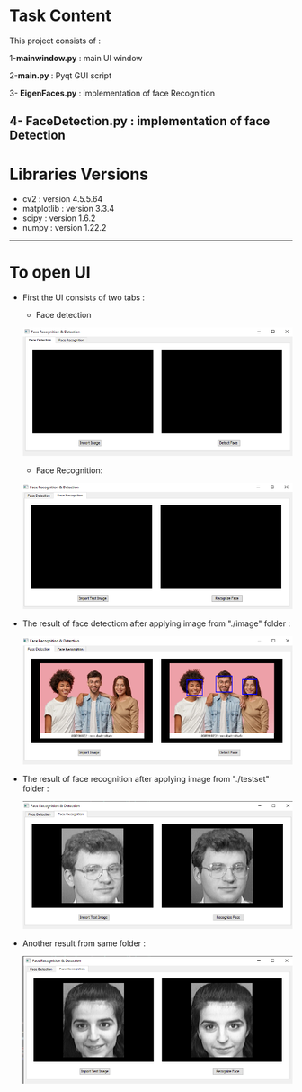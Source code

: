 
# Task Content

This project consists of :  

1-**mainwindow.py**  : main UI window

2-**main.py** : Pyqt GUI script  

3- **EigenFaces.py** : implementation of face Recognition 

4- **FaceDetection.py** : implementation of face Detection
------
  # Libraries Versions 

  - cv2 : version 4.5.5.64
  - matplotlib : version 3.3.4
  - scipy :  version 1.6.2
  - numpy :  version 1.22.2

  ------

# To open UI 

- First the UI consists of two tabs :

    - Face detection

  ![](outputs/4.png)

  - Face Recognition:

   ![](outputs/5.png)


- The result of face detectiom after applying image from "./image" folder :
  
   ![](outputs/3.png)


- The result of face recognition after applying image from "./testset" folder :
  
   ![](outputs/1.png)

- Another result from same folder :

   ![](outputs/2.png)
